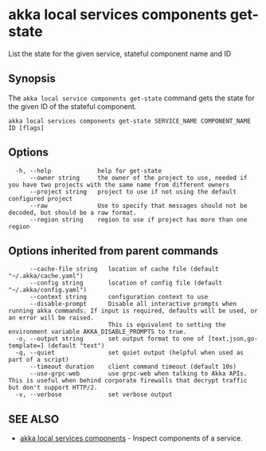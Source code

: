 # akka local services components get-state

List the state for the given service, stateful component name and ID

## Synopsis

The `akka local service components get-state` command gets the state for the given ID of the stateful component.

```
akka local services components get-state SERVICE_NAME COMPONENT_NAME ID [flags]
```

## Options

```
  -h, --help             help for get-state
      --owner string     the owner of the project to use, needed if you have two projects with the same name from different owners
      --project string   project to use if not using the default configured project
      --raw              Use to specify that messages should not be decoded, but should be a raw format.
      --region string    region to use if project has more than one region
```

## Options inherited from parent commands

```
      --cache-file string   location of cache file (default "~/.akka/cache.yaml")
      --config string       location of config file (default "~/.akka/config.yaml")
      --context string      configuration context to use
      --disable-prompt      Disable all interactive prompts when running akka commands. If input is required, defaults will be used, or an error will be raised.
                            This is equivalent to setting the environment variable AKKA_DISABLE_PROMPTS to true.
  -o, --output string       set output format to one of [text,json,go-template=] (default "text")
  -q, --quiet               set quiet output (helpful when used as part of a script)
      --timeout duration    client command timeout (default 10s)
      --use-grpc-web        use grpc-web when talking to Akka APIs. This is useful when behind corporate firewalls that decrypt traffic but don't support HTTP/2.
  -v, --verbose             set verbose output
```

## SEE ALSO

* [akka local services components](akka_local_services_components.html)	 - Inspect components of a service.
